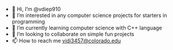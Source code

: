 - 👋 Hi, I’m @vdiep910
- 👀 I’m interested in any computer science projects for starters in programming
- 🌱 I’m currently learning computer science with C++ language
- 💞️ I’m looking to collaborate on simple fun projects
- 📫 How to reach me vidi3457@colorado.edu

<!---
vdiep910/vdiep910 is a ✨ special ✨ repository because its `README.md` (this file) appears on your GitHub profile.
You can click the Preview link to take a look at your changes.
--->
